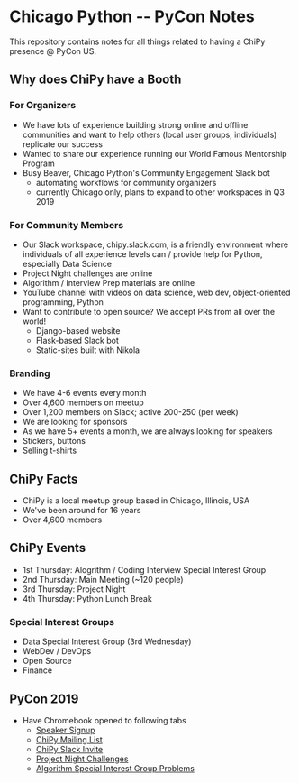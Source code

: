 # Chicago Python -- PyCon Notes

This repository contains notes for all things related to having a ChiPy presence @ PyCon US.

## Why does ChiPy have a Booth

### For Organizers

- We have lots of experience building strong online and offline communities and want to help others (local user groups, individuals) replicate our success
- Wanted to share our experience running our World Famous Mentorship Program
- Busy Beaver, Chicago Python's Community Engagement Slack bot
  - automating workflows for community organizers
  - currently Chicago only, plans to expand to other workspaces in Q3 2019

### For Community Members

- Our Slack workspace, chipy.slack.com, is a friendly environment where individuals of all experience levels can / provide help for Python, especially Data Science
- Project Night challenges are online
- Algorithm / Interview Prep materials are online
- YouTube channel with videos on data science, web dev, object-oriented programming, Python
- Want to contribute to open source? We accept PRs from all over the world!
  - Django-based website
  - Flask-based Slack bot
  - Static-sites built with Nikola

### Branding

- We have 4-6 events every month
- Over 4,600 members on meetup
- Over 1,200 members on Slack; active 200-250 (per week)
- We are looking for sponsors
- As we have 5+ events a month, we are always looking for speakers
- Stickers, buttons
- Selling t-shirts

## ChiPy Facts

- ChiPy is a local meetup group based in Chicago, Illinois, USA
- We've been around for 16 years
- Over 4,600 members

## ChiPy Events

- 1st Thursday: Alogrithm / Coding Interview Special Interest Group
- 2nd Thursday: Main Meeting (~120 people)
- 3rd Thursday: Project Night
- 4th Thursday: Python Lunch Break

### Special Interest Groups

- Data Special Interest Group (3rd Wednesday)
- WebDev / DevOps
- Open Source
- Finance

## PyCon 2019

- Have Chromebook opened to following tabs
  - [Speaker Signup](http://bit.ly/chipy-speaker-signup)
  - [ChiPy Mailing List](https://mail.python.org/mailman/listinfo/chicago)
  - [ChiPy Slack Invite](https://joinchipyslack.herokuapp.com)
  - [Project Night Challenges](https://chicagopython.github.io/)
  - [Algorithm Special Interest Group Problems](https://chicagopython.github.io/algosig/)
